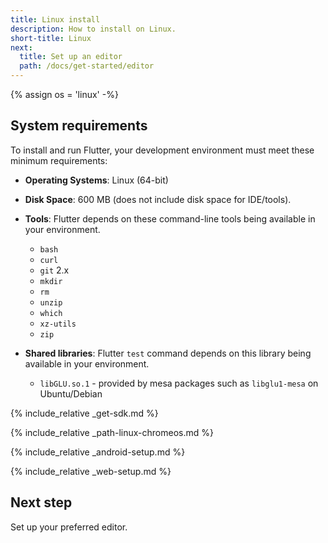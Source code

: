 ```yaml
---
title: Linux install
description: How to install on Linux.
short-title: Linux
next:
  title: Set up an editor
  path: /docs/get-started/editor
---
```


{% assign os = 'linux' -%}

## System requirements

To install and run Flutter,
your development environment must meet these minimum requirements:

- **Operating Systems**: Linux (64-bit)
- **Disk Space**: 600 MB (does not include disk space for IDE/tools).
- **Tools**: Flutter depends on these command-line tools being available
  in your environment.
  - `bash`
  - `curl`
  - `git` 2.x
  - `mkdir`
  - `rm`
  - `unzip`
  - `which`
  - `xz-utils`
  - `zip`

- **Shared libraries**: Flutter `test` command depends on this library
  being available in your environment.
  - `libGLU.so.1` - provided by mesa packages such as `libglu1-mesa` on
     Ubuntu/Debian

{% include_relative _get-sdk.md %}

{% include_relative _path-linux-chromeos.md %}

{% include_relative _android-setup.md %}

{% include_relative _web-setup.md %}

## Next step

Set up your preferred editor.
